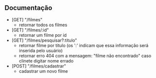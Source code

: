 ## Documentação

- [GET] "/filmes"
    * retornar todos os filmes
- [GET] "/filmes/:id"
    * retornar um filme por id
- [GET] "/filmes/pesquisar?:titulo"
    * retornar filme por titulo (os ':' indicam que essa informação será inserida pelo usuário)
    * retornar erro 404 com a mensagem: "filme não encontrado" caso clinete digitar nome errado
- [POST] "/filmes/cadastrar"
    * cadastrar um novo filme